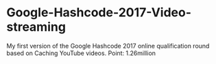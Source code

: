 # Google-Hashcode-2017-Video-streaming
My first version of the Google Hashcode 2017 online qualification round based on Caching YouTube videos. Point: 1.26million
